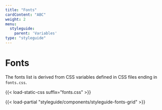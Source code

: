 ```yaml
---
title: "Fonts"
cardContent: "ABC"
weight: 2
menu: 
  styleguide:
    parent: 'Variables'
type: "styleguide"
---
```


# Fonts

The fonts list is derived from CSS variables defined in CSS files ending in `fonts.css`.

{{< load-static-css suffix="fonts.css" >}}

{{< load-partial "styleguide/components/styleguide-fonts-grid" >}}